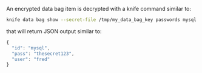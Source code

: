 An encrypted data bag item is decrypted with a knife command similar to:

``` bash
knife data bag show --secret-file /tmp/my_data_bag_key passwords mysql
```

that will return JSON output similar to:

``` javascript
{
  "id": "mysql",
  "pass": "thesecret123",
  "user": "fred"
}
```